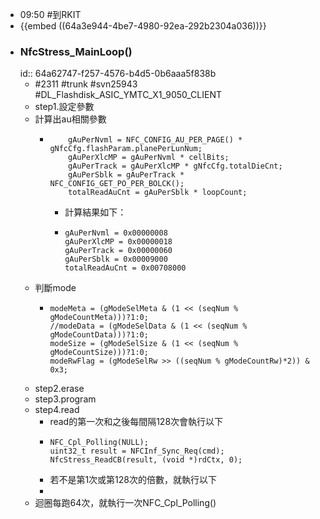 - 09:50 #到RKIT
- {{embed ((64a3e944-4be7-4980-92ea-292b2304a036))}}
- ### NfcStress_MainLoop()
  id:: 64a62747-f257-4576-b4d5-0b6aaa5f838b
	- #2311 #trunk #svn25943 #DL_Flashdisk_ASIC_YMTC_X1_9050_CLIENT
	- step1.設定參數
	- 計算出au相關參數
		- ```
		      gAuPerNvml = NFC_CONFIG_AU_PER_PAGE() * gNfcCfg.flashParam.planePerLunNum;
		      gAuPerXlcMP = gAuPerNvml * cellBits;
		      gAuPerTrack = gAuPerXlcMP * gNfcCfg.totalDieCnt;
		      gAuPerSblk = gAuPerTrack * NFC_CONFIG_GET_PO_PER_BOLCK();
		      totalReadAuCnt = gAuPerSblk * loopCount;
		  ```
			- 計算結果如下：
			- ```
			  gAuPerNvml = 0x00000008
			  gAuPerXlcMP = 0x00000018
			  gAuPerTrack = 0x00000060
			  gAuPerSblk = 0x00009000
			  totalReadAuCnt = 0x00708000
			  ```
	- 判斷mode
		- ```
		  modeMeta = (gModeSelMeta & (1 << (seqNum % gModeCountMeta)))?1:0;
		  //modeData = (gModeSelData & (1 << (seqNum % gModeCountData)))?1:0;
		  modeSize = (gModeSelSize & (1 << (seqNum % gModeCountSize)))?1:0;
		  modeRwFlag = (gModeSelRw >> ((seqNum % gModeCountRw)*2)) & 0x3;
		  ```
	- step2.erase
	- step3.program
	- step4.read
		- read的第一次和之後每間隔128次會執行以下
		- ```
		  NFC_Cpl_Polling(NULL);
		  uint32_t result = NFCInf_Sync_Req(cmd);
		  NfcStress_ReadCB(result, (void *)rdCtx, 0);
		  ```
		- 若不是第1次或第128次的倍數，就執行以下
		-
	- 迴圈每跑64次，就執行一次NFC_Cpl_Polling()